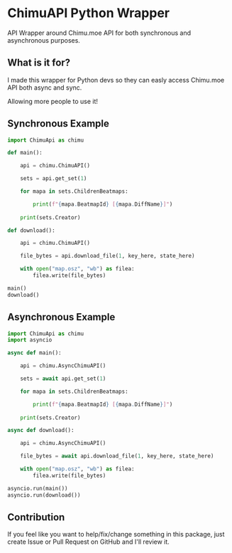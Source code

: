 # ChimuAPI Python Wrapper
API Wrapper around Chimu.moe API for both synchronous and asynchronous purposes.

## What is it for?
I made this wrapper for Python devs so they can easly access Chimu.moe API both async and sync.

Allowing more people to use it!

## Synchronous Example

```py
import ChimuApi as chimu

def main():

    api = chimu.ChimuAPI()

    sets = api.get_set(1)

    for mapa in sets.ChildrenBeatmaps:

        print(f"{mapa.BeatmapId} [{mapa.DiffName}]")
    
    print(sets.Creator)

def download():

    api = chimu.ChimuAPI()

    file_bytes = api.download_file(1, key_here, state_here)

    with open("map.osz", "wb") as filea:
        filea.write(file_bytes)

main()
download()
```

## Asynchronous Example

```py
import ChimuApi as chimu
import asyncio

async def main():

    api = chimu.AsyncChimuAPI()

    sets = await api.get_set(1)

    for mapa in sets.ChildrenBeatmaps:

        print(f"{mapa.BeatmapId} [{mapa.DiffName}]")
    
    print(sets.Creator)

async def download():

    api = chimu.AsyncChimuAPI()

    file_bytes = await api.download_file(1, key_here, state_here)

    with open("map.osz", "wb") as filea:
        filea.write(file_bytes)

asyncio.run(main())
asyncio.run(download())
```

## Contribution
If you feel like you want to help/fix/change something in this package,
just create Issue or Pull Request on GitHub and I'll review it.